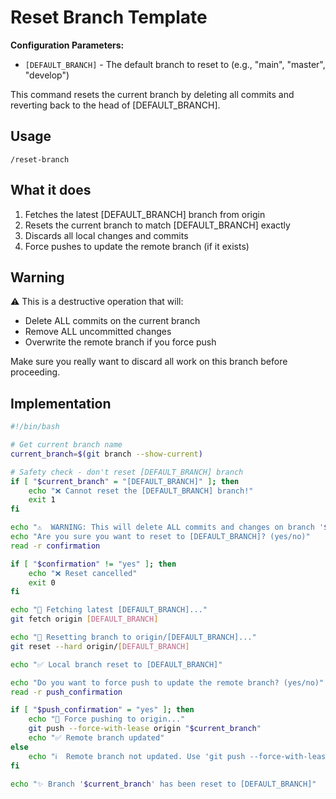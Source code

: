 # Reset Branch Template

**Configuration Parameters:**
- `[DEFAULT_BRANCH]` - The default branch to reset to (e.g., "main", "master", "develop")

This command resets the current branch by deleting all commits and reverting back to the head of [DEFAULT_BRANCH].

## Usage
```
/reset-branch
```

## What it does
1. Fetches the latest [DEFAULT_BRANCH] branch from origin
2. Resets the current branch to match [DEFAULT_BRANCH] exactly
3. Discards all local changes and commits
4. Force pushes to update the remote branch (if it exists)

## Warning
⚠️ This is a destructive operation that will:
- Delete ALL commits on the current branch
- Remove ALL uncommitted changes
- Overwrite the remote branch if you force push

Make sure you really want to discard all work on this branch before proceeding.

## Implementation

```bash
#!/bin/bash

# Get current branch name
current_branch=$(git branch --show-current)

# Safety check - don't reset [DEFAULT_BRANCH] branch
if [ "$current_branch" = "[DEFAULT_BRANCH]" ]; then
    echo "❌ Cannot reset the [DEFAULT_BRANCH] branch!"
    exit 1
fi

echo "⚠️  WARNING: This will delete ALL commits and changes on branch '$current_branch'"
echo "Are you sure you want to reset to [DEFAULT_BRANCH]? (yes/no)"
read -r confirmation

if [ "$confirmation" != "yes" ]; then
    echo "❌ Reset cancelled"
    exit 0
fi

echo "🔄 Fetching latest [DEFAULT_BRANCH]..."
git fetch origin [DEFAULT_BRANCH]

echo "🔀 Resetting branch to origin/[DEFAULT_BRANCH]..."
git reset --hard origin/[DEFAULT_BRANCH]

echo "✅ Local branch reset to [DEFAULT_BRANCH]"

echo "Do you want to force push to update the remote branch? (yes/no)"
read -r push_confirmation

if [ "$push_confirmation" = "yes" ]; then
    echo "🚀 Force pushing to origin..."
    git push --force-with-lease origin "$current_branch"
    echo "✅ Remote branch updated"
else
    echo "ℹ️  Remote branch not updated. Use 'git push --force-with-lease' when ready."
fi

echo "✨ Branch '$current_branch' has been reset to [DEFAULT_BRANCH]"
```